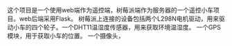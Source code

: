 这个项目是一个使用web端作为遥控端，树莓派端作为服务器的一个遥控小车项目。web后端采用Flask。
树莓派上连接的设备包括两个L298N电机驱动，用来驱动小车的四个轮子。一个DHT11温湿度传感器，用来获取环境温湿度。
一个GPS模块，用于获取小车的位置。
一个摄像头，


